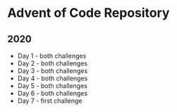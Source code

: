 # Advent of Code Repository

## 2020

- Day 1 - both challenges
- Day 2 - both challenges
- Day 3 - both challenges
- Day 4 - both challenges
- Day 5 - both challenges
- Day 6 - both challenges
- Day 7 - first challenge
